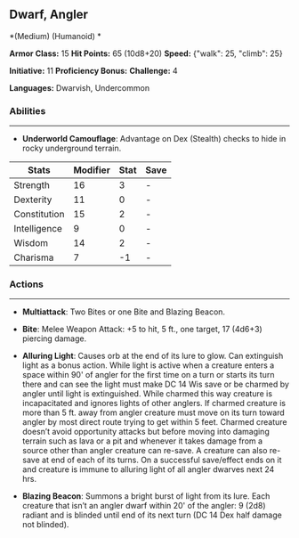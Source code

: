 ## Dwarf, Angler
*(Medium) (Humanoid) *

**Armor Class:** 15
**Hit Points:** 65 (10d8+20)
**Speed:** {"walk": 25, "climb": 25}

**Initiative:** 11
**Proficiency Bonus:**
**Challenge:** 4

**Languages:** Dwarvish, Undercommon

### Abilities
 --- 
- **Underworld Camouflage**: Advantage on Dex (Stealth) checks to hide in rocky underground terrain.



| Stats | Modifier | Stat | Save
| ---- | ---- | ---- | ---- |
| Strength | 16 | 3 | - |
| Dexterity | 11 | 0 | - |
| Constitution | 15 | 2 | - |
| Intelligence | 9 | 0 | - |
| Wisdom | 14 | 2 | - |
| Charisma | 7 | -1 | - |

### Actions
 --- 
- **Multiattack**: Two Bites or one Bite and Blazing Beacon.

- **Bite**: Melee Weapon Attack: +5 to hit, 5 ft., one target, 17 (4d6+3) piercing damage.

- **Alluring Light**: Causes orb at the end of its lure to glow. Can extinguish light as a bonus action. While light is active when a creature enters a space within 90' of angler for the first time on a turn or starts its turn there and can see the light must make DC 14 Wis save or be charmed by angler until light is extinguished. While charmed this way creature is incapacitated and ignores lights of other anglers. If charmed creature is more than 5 ft. away from angler creature must move on its turn toward angler by most direct route trying to get within 5 feet. Charmed creature doesn’t avoid opportunity attacks but before moving into damaging terrain such as lava or a pit and whenever it takes damage from a source other than angler creature can re-save. A creature can also re-save at end of each of its turns. On a successful save/effect ends on it and creature is immune to alluring light of all angler dwarves next 24 hrs.

- **Blazing Beacon**: Summons a bright burst of light from its lure. Each creature that isn’t an angler dwarf within 20' of the angler: 9 (2d8) radiant and is blinded until end of its next turn (DC 14 Dex half damage not blinded).

